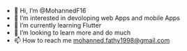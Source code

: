 - 👋 Hi, I’m @MohannedF16
- 👀 I’m interested in devoloping web Apps and mobile Apps
- 🌱 I’m currently learning Flutter
- 💞️ I’m looking to learn more and do much 
- 📫 How to reach me mohanned.fathy1998@gmail.com

<!---
MohannedF16/MohannedF16 is a ✨ special ✨ repository because its `README.md` (this file) appears on your GitHub profile.
You can click the Preview link to take a look at your changes.
--->
